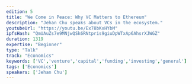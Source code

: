 ```yaml
---
edition: 5
title: "We Come in Peace: Why VC Matters to Ethereum"
description: "Jehan Chu speaks about VCs in the ecosystem."
youtubeUrl: "https://youtu.be/Ex78bKxHYbM"
ipfsHash: "QmUAuZs7e9MNjwQSk6RNtpris9giuDpWTxAp6AhsrXJWGZ"
duration: 1319
expertise: "Beginner"
type: "Talk"
track: "Economics"
keywords: ['VC','venture','capital','funding','investing','general']
tags: ['Economics']
speakers: ['Jehan Chu']
---
```

